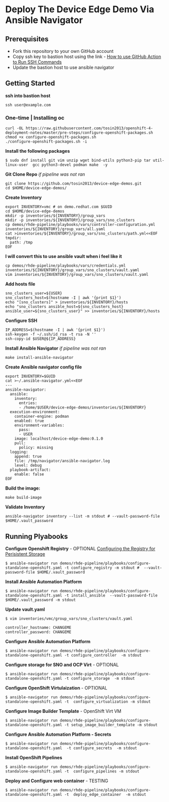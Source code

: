 # Deploy The Device Edge Demo Via Ansible Navigator

## Prerequisites
* Fork this repository to your own GitHub account
* Copy ssh key to bastion host using the link - [How to use GitHub Action to Run SSH Commands](https://medium.com/@tcij1013/how-to-use-github-action-to-run-ssh-commands-609df2a88ac3)
* Update the bastion host to use ansible navigator 

## Getting Started
**ssh into bastion host**
```
ssh user@example.com
```

### One-time | Installing oc
```
curl -OL https://raw.githubusercontent.com/tosin2013/openshift-4-deployment-notes/master/pre-steps/configure-openshift-packages.sh
chmod +x configure-openshift-packages.sh
./configure-openshift-packages.sh -i
```

**Install the following packages** 
```
$ sudo dnf install git vim unzip wget bind-utils python3-pip tar util-linux-user  gcc python3-devel podman make  -y
```

**Git Clone Repo** *if pipeline was not ran*
```
git clone https://github.com/tosin2013/device-edge-demos.git
cd $HOME/device-edge-demos/
```

**Create Inventory**
```
export INVENTORY=vmc # on demo.redhat.com $GUID
cd $HOME/device-edge-demos
mkdir -p inventories/${INVENTORY}/group_vars
mkdir -p inventories/${INVENTORY}/group_vars/sno_clusters
cp demos/rhde-pipeline/playbooks/vars/controller-configuration.yml inventories/${INVENTORY}/group_vars/all.yaml
cat >inventories/${INVENTORY}/group_vars/sno_clusters/path.yml<<EOF
tmpdir:
  path: /tmp
EOF
```

**I will convert this to use ansible vault when i feel like it**
```
cp demos/rhde-pipeline/playbooks/vars/credentials.yml inventories/${INVENTORY}/group_vars/sno_clusters/vault.yaml
vim inventories/${INVENTORY}/group_vars/sno_clusters/vault.yaml
```

**Add hosts file**
```
sno_clusters_user=${USER}
sno_clusters_host=$(hostname -I | awk '{print $1}')
echo "[sno_clusters]" > inventories/${INVENTORY}/hosts
echo "sno_clusters ansible_host=${sno_clusters_host} ansible_user=${sno_clusters_user}" >> inventories/${INVENTORY}/hosts
```
**Configure SSH**
```
IP_ADDRESS=$(hostname -I | awk '{print $1}')
ssh-keygen -f ~/.ssh/id_rsa -t rsa -N ''
ssh-copy-id $USER@${IP_ADDRESS}
```

**Install Ansible Navigator** *if pipeline was not ran*
```
make install-ansible-navigator
```

**Create Ansible navigator config file**
```
export INVENTORY=$GUID
cat >~/.ansible-navigator.yml<<EOF
---
ansible-navigator:
  ansible:
    inventory:
      entries:
      - /home/$USER/device-edge-demos/inventories/${INVENTORY}
  execution-environment:
    container-engine: podman
    enabled: true
    environment-variables:
      pass:
      - USER
    image: localhost/device-edge-demo:0.1.0 
    pull:
      policy: missing
  logging:
    append: true
    file: /tmp/navigator/ansible-navigator.log
    level: debug
  playbook-artifact:
    enable: false
EOF
```

**Build the image:**
```
make build-image
```

**Validate Inventory**
```
ansible-navigator inventory --list -m stdout # --vault-password-file $HOME/.vault_password
```

## Running Plyabooks 
**Configure Openshift Registry** - OPTIONAL
[Configuring the Registry for Perisistent Storage](https://github.com/tosin2013/openshift-4-deployment-notes/blob/master/vmware/configuring-registry.md)
```
$ ansible-navigator run demos/rhde-pipeline/playbooks/configure-standalone-openshift.yaml -t configure_registry -m stdout #  --vault-password-file $HOME/.vault_password 
```

**Install Ansible Automation Platform**

```
$ ansible-navigator run demos/rhde-pipeline/playbooks/configure-standalone-openshift.yaml -t install_ansible  --vault-password-file $HOME/.vault_password -m stdout 
```

**Update vault.yaml**
```
$ vim inventories/vmc/group_vars/sno_clusters/vault.yaml

controller_hostname: CHANGEME
controller_password: CHANGEME
```

**Configure Ansible Automation Platform**
```
$ ansible-navigator run demos/rhde-pipeline/playbooks/configure-standalone-openshift.yaml -t configure_controller  -m stdout
```


**Configure storage for SNO and OCP Virt**  - OPTIONAL
```
$ ansible-navigator run demos/rhde-pipeline/playbooks/configure-standalone-openshift.yaml -t configure_storage  -m stdout
```
**Configure OpenShift Virtulaization**  - OPTIONAL
```
$ ansible-navigator run demos/rhde-pipeline/playbooks/configure-standalone-openshift.yaml -t  configure_virtualization -m stdout
```

**Configure Image Builder Template** - OpenShift Virt VM
```
$ ansible-navigator run demos/rhde-pipeline/playbooks/configure-standalone-openshift.yaml -t setup_image_builder_template -m stdout
```

**Configure Ansible Automation Platform - Secrets**
```
$ ansible-navigator run demos/rhde-pipeline/playbooks/configure-standalone-openshift.yaml  -t configure_secrets  -m stdout
```

**Install OpenShift Pipelines**
```
$ ansible-navigator run demos/rhde-pipeline/playbooks/configure-standalone-openshift.yaml -t  configure_pipelines -m stdout
```


**Deploy and Configure web container** - TESTING
```
$ ansible-navigator run demos/rhde-pipeline/playbooks/configure-standalone-openshift.yaml -t  deploy_edge_container  -m stdout
```